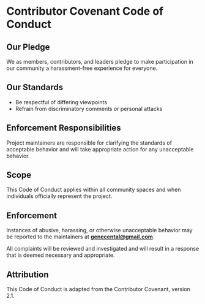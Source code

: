 # Contributor Covenant Code of Conduct

## Our Pledge

We as members, contributors, and leaders pledge to make participation in our community a harassment-free experience for everyone.

## Our Standards

- Be respectful of differing viewpoints
- Refrain from discriminatory comments or personal attacks

## Enforcement Responsibilities

Project maintainers are responsible for clarifying the standards of acceptable behavior and will take appropriate action for any unacceptable behavior.

## Scope

This Code of Conduct applies within all community spaces and when individuals officially represent the project.

## Enforcement

Instances of abusive, harassing, or otherwise unacceptable behavior may be reported to the maintainers at **genecental@gmail.com**.

All complaints will be reviewed and investigated and will result in a response that is deemed necessary and appropriate.

## Attribution

This Code of Conduct is adapted from the Contributor Covenant, version 2.1. 